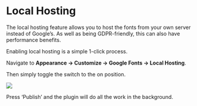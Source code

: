 # Local Hosting

The local hosting feature allows you to host the fonts from your own server instead of Google’s. As well as being GDPR-friendly, this can also have performance benefits.

Enabling local hosting is a simple 1-click process.

Navigate to **Appearance → Customize → Google Fonts → Local Hosting**.

Then simply toggle the switch to the on position.

![](https://fontsplugin.com/wp-content/uploads/2019/04/local-hosting.png)

Press ‘Publish’ and the plugin will do all the work in the background.


